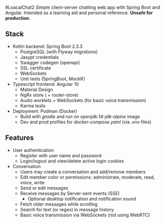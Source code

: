 #LoacalChat2
Simple client-server chatting web app with Spring Boot and Angular. Intended as a learning aid and personal reference. **Unsafe for production**.

## Stack

- Kotlin backend: Spring Boot 2.3.3
  - PostgreSQL (with Flyway migrations)
  - Jasypt credentials
  - Swagger codegen (openapi)
  - SSL certificate
  - WebSockets
  - Unit tests (SpringBoot, MockK)
- Typescript frontend: Angular 10
  - Material Design
  - NgRx store ( + router-store)
  - Audio worklets + WebSockets (for basic voice transmission)
  - Karma tests
- Deployment: Podman (Docker)
  - Build with _gradle_ and run on _openjdk:14-jdk-alpine_ image
  - Dev and prod profiles for _docker-compose.yaml_ (via _.env_ files)

## Features

- User authentication
  - Register with user name and password
  - Login/logout and view/delete active login cookies
- Conversation
  - Users may create a conversation and add/remove members
  - Edit member color or permissions: administrate, moderate, read, voice, write
  - Send or edit messages
  - Receive messages by Server-sent events (SSE)
    - Optional desktop notification and notification sound
  - Fetch older messages while scrolling
  - Search for text (or regex) in message history
  - Basic voice transmission via WebSockets (not using WebRTC)
